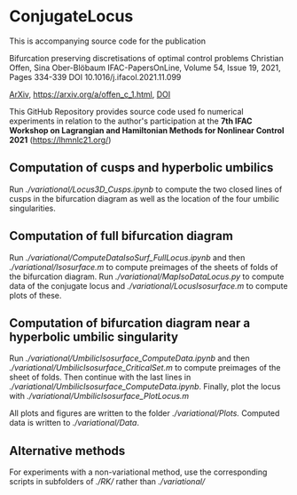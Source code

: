 # ConjugateLocus

This is accompanying source code for the publication

  Bifurcation preserving discretisations of optimal control problems
  Christian Offen, Sina Ober-Blöbaum
  IFAC-PapersOnLine, Volume 54, Issue 19, 2021, Pages 334-339
  DOI 10.1016/j.ifacol.2021.11.099

<a href="https://arxiv.org/abs/2107.13853">ArXiv</a>, <a href="https://arxiv.org/abs/2107.13853">https://arxiv.org/a/offen_c_1.html</a>, <a href="https://doi.org/10.1016/j.ifacol.2021.11.099">DOI</a>

This GitHub Repository provides source code used fo numerical experiments in relation to the author's participation at the **7th IFAC Workshop on Lagrangian and Hamiltonian Methods for Nonlinear Control 2021** (<https://lhmnlc21.org/>)

## Computation of cusps and hyperbolic umbilics
Run *./variational/Locus3D_Cusps.ipynb* to compute the two closed lines of cusps in the bifurcation diagram as well as the location of the four umbilic singularities.

## Computation of full bifurcation diagram
Run *./variational/ComputeDataIsoSurf_FullLocus.ipynb* and then *./variational/Isosurface.m* to compute preimages of the sheets of folds of the bifurcation diagram. Run *./variational/MapIsoDataLocus.py* to compute data of the conjugate locus and *./variational/LocusIsosurface.m* to compute plots of these.

## Computation of bifurcation diagram near a hyperbolic umbilic singularity
Run *./variational/UmbilicIsosurface_ComputeData.ipynb* and then *./variational/UmbilicIsosurface_CriticalSet.m*  to compute preimages of the sheet of folds. Then continue with the last lines in *./variational/UmbilicIsosurface_ComputeData.ipynb*. Finally, plot the locus with *./variational/UmbilicIsosurface_PlotLocus.m*

All plots and figures are written to the folder *./variational/Plots.* Computed data is written to *./variational/Data*.

## Alternative methods
For experiments with a non-variational method, use the corresponding scripts in subfolders of *./RK/* rather than *./variational/*
